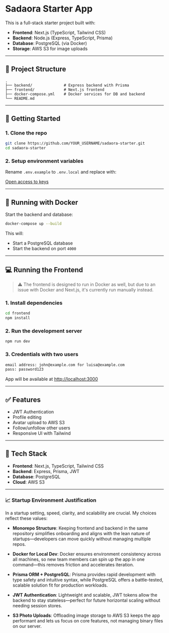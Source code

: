# Sadaora Starter App

This is a full-stack starter project built with:

- **Frontend**: Next.js (TypeScript, Tailwind CSS)
- **Backend**: Node.js (Express, TypeScript, Prisma)
- **Database**: PostgreSQL (via Docker)
- **Storage**: AWS S3 for image uploads

---

## 📁 Project Structure

```
.
├── backend/              # Express backend with Prisma
├── frontend/             # Next.js frontend
├── docker-compose.yml    # Docker services for DB and backend
└── README.md
```

---

## 🚀 Getting Started

### 1. Clone the repo

```bash
git clone https://github.com/YOUR_USERNAME/sadaora-starter.git
cd sadaora-starter
```

### 2. Setup environment variables

Rename `.env.example` to `.env.local` and replace with:

[Open access to keys](https://docs.google.com/document/d/1ildTwjn5tYqewc9GUYIZDCc7hebDqt3yM7ygo3u-vgo/edit?usp=drive_link)

---

## 🐳 Running with Docker

Start the backend and database:

```bash
docker-compose up --build
```

This will:
- Start a PostgreSQL database
- Start the backend on port `4000`

---

## 💻 Running the Frontend
> ⚠️ The frontend is designed to run in Docker as well, but due to an issue with Docker and Next.js, it's currently run manually instead.
### 1. Install dependencies

```bash
cd frontend
npm install
```

### 2. Run the development server

```bash
npm run dev
```

### 3. Credentials with two users

```bash
email address: john@example.com for luisa@example.com
pass: password123
```

App will be available at [http://localhost:3000](http://localhost:3000)

---

## ✅ Features

- JWT Authentication
- Profile editing
- Avatar upload to AWS S3
- Follow/unfollow other users
- Responsive UI with Tailwind

---

## 🧪 Tech Stack

- **Frontend**: Next.js, TypeScript, Tailwind CSS
- **Backend**: Express, Prisma, JWT
- **Database**: PostgreSQL
- **Cloud**: AWS S3

---

### 📈 Startup Environment Justification

In a startup setting, speed, clarity, and scalability are crucial. My choices reflect these values:

- **Monorepo Structure**: Keeping frontend and backend in the same repository simplifies onboarding and aligns with the lean nature of startups—developers can move quickly without managing multiple repos.

- **Docker for Local Dev**: Docker ensures environment consistency across all machines, so new team members can spin up the app in one command—this removes friction and accelerates iteration.

- **Prisma ORM + PostgreSQL**: Prisma provides rapid development with type safety and intuitive syntax, while PostgreSQL offers a battle-tested, scalable solution fit for production workloads.

- **JWT Authentication**: Lightweight and scalable, JWT tokens allow the backend to stay stateless—perfect for future horizontal scaling without needing session stores.

- **S3 Photo Uploads**: Offloading image storage to AWS S3 keeps the app performant and lets us focus on core features, not managing binary files on our server.
